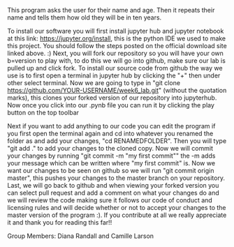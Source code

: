 This program asks the user for their name and age. Then it repeats their name and tells them how old they will be in ten years.

To install our software you will first install jupyter hub and jupyter notebook at this link: https://jupyter.org/install, this is the python IDE we used to make this project. You should follow the steps posted on the official download site linked above. :) Next, you will fork our repository so you will have your own b=version to play with, to do this we will go into github, make sure our lab is pulled up and click fork. To install our source code from github the way we use is to first open a terminal in jupyter hub by clicking the "+" then under other select terminal. Now we are going to type in "git clone https://github.com/YOUR-USERNAME/week6_lab.git" (without the quotation marks), this clones your forked version of our repository into jupyterhub. Now once you click into our .pynb file you can run it by clicking the play button on the top toolbar

Next if you want to add anything to our code you can edit the program if you first open the terminal again and cd into whatever you renamed the folder as and add your changes, "cd RENAMEDFOLDER". Then you will type "git add ." to add your changes to the cloned copy. Now we will commit your changes by running "git commit -m "my first commit"" the -m adds your message which can be written where "my first commit" is. Now we want our changes to be seen on github so we will run "git commit origin master", this pushes your changes to the master branch on your repository. Last, we will go back to github and when viewing your forked version you can select pull request and add a comment on what your changes do and we will review the code making sure it follows our code of conduct and licensing rules and will decide whether or not to accept your changes to the master version of the program :). If you contribute at all we really appreciate it and thank you for reading this far!!




Group Members: Diana Randall and Camille Larson